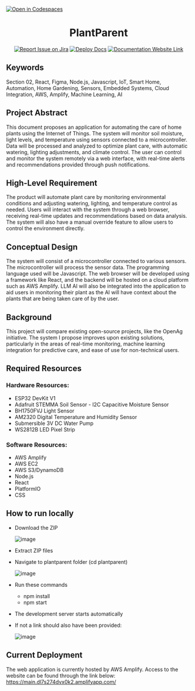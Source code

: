 [![Open in Codespaces](https://classroom.github.com/assets/launch-codespace-2972f46106e565e64193e422d61a12cf1da4916b45550586e14ef0a7c637dd04.svg)](https://classroom.github.com/open-in-codespaces?assignment_repo_id=15801588)
<div align="center">

# PlantParent
[![Report Issue on Jira](https://img.shields.io/badge/Report%20Issues-Jira-0052CC?style=flat&logo=jira-software)](https://temple-cis-projects-in-cs.atlassian.net/jira/software/c/projects/DT/issues)
[![Deploy Docs](https://github.com/ApplebaumIan/tu-cis-4398-docs-template/actions/workflows/deploy.yml/badge.svg)](https://github.com/ApplebaumIan/tu-cis-4398-docs-template/actions/workflows/deploy.yml)
[![Documentation Website Link](https://img.shields.io/badge/-Documentation%20Website-brightgreen)](https://capstone-projects-2024-fall.github.io/project-automated-plant-caregiver/)

</div>


## Keywords

Section 02, React, Figma, Node.js, Javascript, IoT, Smart Home, Automation, Home Gardening, Sensors, Embedded Systems, Cloud Integration, AWS, Amplify, Machine Learning, AI 

## Project Abstract

This document proposes an application for automating the care of home plants using the Internet of Things. The system will monitor soil moisture, light levels, and temperature using sensors connected to a microcontroller. Data will be processed and analyzed to optimize plant care, with automatic watering, lighting adjustments, and climate control. The user can control and monitor the system remotely via a web interface, with real-time alerts and recommendations provided through push notifications.


## High-Level Requirement

The product will automate plant care by monitoring environmental conditions and adjusting watering, lighting, and temperature control as needed. Users will interact with the system through a web browser, receiving real-time updates and recommendations based on data analysis. The system will also have a manual override feature to allow users to control the environment directly.

## Conceptual Design

The system will consist of a microcontroller connected to various sensors. The microcontroller will process the sensor data. The programming language used will be Javascript. The web browser will be developed using a framework like React, and the backend will be hosted on a cloud platform such as AWS Amplify. LLM AI will also be integrated into the application to aid users in monitoring their plant as the AI will have context about the plants that are being taken care of by the user.

## Background

This project will compare existing open-source projects, like the OpenAg initiative. The system I propose improves upon existing solutions, particularly in the areas of real-time monitoring, machine learning integration for predictive care, and ease of use for non-technical users.

## Required Resources
### Hardware Resources: 
- ESP32 DevKit V1
- Adafruit STEMMA Soil Sensor - I2C Capacitive Moisture Sensor
- BH1750FVJ Light Sensor
- AM2320 Digital Temperature and Humidity Sensor
- Submersible 3V DC Water Pump 
- WS2812B LED Pixel Strip
### Software Resources: 
- AWS Amplify
- AWS EC2
- AWS S3/DynamoDB
- Node.js
- React
- PlatformIO
- CSS

## How to run locally
- Download the ZIP

  ![image](https://github.com/user-attachments/assets/d9d6f791-1456-403b-bcfa-dffb266402e8)

- Extract ZIP files
- Navigate to plantparent folder (cd plantparent)

  ![image](https://github.com/user-attachments/assets/33d64c27-5304-4ee3-b55a-e05ebe68e6b7)

- Run these commands
    - npm install
    - npm start
- The development server starts automatically
- If not a link should also have been provided:

  ![image](https://github.com/user-attachments/assets/2ffb84e7-91e7-4f8f-8de5-cb50ba40f146)


## Current Deployment
The web application is currently hosted by AWS Amplify. Access to the website can be found through the link below:
https://main.dl7s274dvx0k2.amplifyapp.com/

